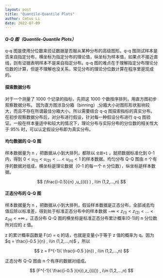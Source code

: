 ```yaml
---
layout: post
title: "Quantile-Quantile Plots"
author: Cetus Li
date: 2022-07-09
---
```


#### *Q-Q 图（Quantile-Quantile Plots）*
q-q 图是使用分位数来验证数据是否服从某种分布的高级图形。q-q 图测试样本是否来自指定分布，横坐标为指定分布的理论值，纵坐标为样本值，如果点不接近直线，则有证据表明样本不是来自指定分布。q-q 图的难点在于理解指定分布理论分位数的计算，但是不理解也没关系，常见分布的理论分位数计算在程序里是现成的。

#### 探索数据分布
对于一个测量了 1000 个记录的指标，先把这 1000 个数按序排列，用直方图初步观察数据分布。
因为直方图涉及分箱（binning）,分箱大小对图形形状影响较大，而且不存在所谓最佳分箱大小。所以需要结合 q-q 图探索指标的真实分布。
在初步观察数据分布后，对分布进行假设，针对每一种假设分布进行 q-q 图验证。一般在样本量适中和较大的情况下，理论分布与实际分布的分位数的相关性大于 95% 时，可以认定假设分布即为真实分布。

#### 均匀数据的 Q-Q 图
样本数据量为 n ，把数据从小到大排列，都除以 `全距+1` ，就把数据标准化到 0-1 内，得到 $0 < u_{(1)} < u_{(2)} < ... < u_{(n)} < 1$ 的样本数据。均匀分布 Q-Q 图由 n 个有序的数据对组成，横坐标是理论数据（0-1 的每一个 n 分位数），纵坐标是样本数据。

$$ (\frac{i-0.5}{n} ,u_{(i)} ) , i\in (1,2,...,n) $$

#### 正态分布的 Q-Q 图
样本数据量为 n ，把数据从小到大排列，假设样本数据是正态分布，全部减去均值后除以标准差，得到处于标准正态分布中的样本数据 $-\infty < z_{(1)} < z_{(2)} < ... < z_{(n)} < +\infty$ 。正态分布 Q-Q 图的横坐标是标准正态分布累计概率(0-1)的 n 分位数所对应的 z 值。

z 的累计概率函数是 F(z) = q 的话，也就是变量小于等于 z 值的概率为 q。因为 $q = \frac{i-0.5 }{n}  , i\in (1,2,...,n)$ ，所以

$$ z = F^{-1}( \frac{i-0.5 }{n})  , i\in (1,2,...,n) $$

正态分布 Q-Q 图由 n 个有序的数据对组成。

$$ (F^{-1}( \frac{i-0.5 }{n}),z_{(i)})  , i\in (1,2,...,n) $$

